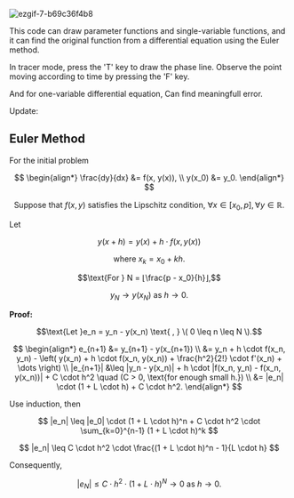 ![ezgif-7-b69c36f4b8](https://github.com/HwiRyu/Euler_Method/assets/123755711/7baeb340-b509-424e-bb43-c8b5148bbded)

This code can draw parameter functions and single-variable functions, 
and it can find the original function from a differential equation using the Euler method. 

In tracer mode, press the 'T' key to draw the phase line. 
Observe the point moving according to time by pressing the 'F' key.

And for one-variable differential equation, Can find meaningfull error.

Update:


## Euler Method

For the initial problem

$$
\begin{align*}
\frac{dy}{dx} &= f(x, y(x)), \\
y(x_0) &= y_0.
\end{align*}
$$

$$\text{Suppose that } f(x, y) \text{ satisfies the Lipschitz condition, }\forall x \in [x_0, p], \forall y \in \mathbb{R}.$$

Let

$$
y(x+h) = y(x) + h \cdot f(x, y(x))
$$

$$\text{where } x_k = x_0 + kh.$$

$$\text{For } N = ⌊\frac{p - x_0}{h}⌋,$$

$$y_N \to y(x_N) \text{ as }h \to 0.$$

**Proof:**

$$\text{Let }e_n = y_n - y(x_n) \text{ , }  \( 0 \leq n \leq N \).$$

$$
\begin{align*}
e_{n+1} &= y_{n+1} - y(x_{n+1}) \\
&= y_n + h \cdot f(x_n, y_n) - \left( y(x_n) + h \cdot f(x_n, y(x_n)) + \frac{h^2}{2!} \cdot f'(x_n) + \dots \right) \\
|e_{n+1}| &\leq |y_n - y(x_n)| + h \cdot |f(x_n, y_n) - f(x_n, y(x_n))| + C \cdot h^2 \quad (C > 0, \text{for enough small h.}) \\
&= |e_n| \cdot (1 + L \cdot h) + C \cdot h^2.
\end{align*}
$$

Use induction, then

$$
|e_n| \leq |e_0| \cdot (1 + L \cdot h)^n + C \cdot h^2 \cdot \sum_{k=0}^{n-1} (1 + L \cdot h)^k
$$


$$
|e_n| \leq C \cdot h^2 \cdot \frac{(1 + L \cdot h)^n - 1}{L \cdot h}
$$

Consequently,

$$
|e_N| \leq C \cdot h^2 \cdot (1 + L \cdot h)^N \to 0 \text{ as } h \to 0.
$$

